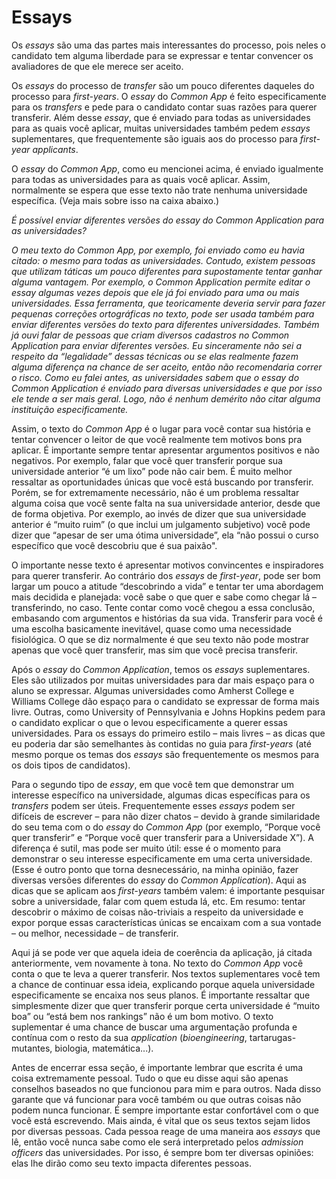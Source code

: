 # Essays

Os *essays* são uma das partes mais interessantes do processo, pois neles o candidato tem alguma liberdade para se expressar e tentar convencer os avaliadores de que ele merece ser aceito. 

Os *essays* do processo de *transfer* são um pouco diferentes daqueles do processo para *first-years*. O *essay* do *Common App* é feito especificamente para os *transfers* e pede para o candidato contar suas razões para querer transferir. Além desse *essay*, que é enviado para todas as universidades para as quais você aplicar, muitas universidades também pedem *essays* suplementares, que frequentemente são iguais aos do processo para *first-year applicants*. 

O *essay* do *Common App*, como eu mencionei acima, é enviado igualmente para todas as universidades para as quais você aplicar. Assim, normalmente se espera que esse texto não trate nenhuma universidade específica. (Veja mais sobre isso na caixa abaixo.)

<section class="doc">

<i></h3>É possível enviar diferentes versões do essay do Common Application para as universidades?</h3></i>

<p><i>O meu texto do Common App, por exemplo, foi enviado como eu havia citado: o mesmo para todas as universidades. Contudo, existem pessoas que utilizam táticas um pouco diferentes para supostamente tentar ganhar alguma vantagem. Por exemplo, o Common Application permite editar o essay algumas vezes depois que ele já foi enviado para uma ou mais universidades. Essa ferramenta, que teoricamente deveria servir para fazer pequenas correções ortográficas no texto, pode ser usada também para enviar diferentes versões do texto para diferentes universidades. Também já ouvi falar de pessoas que criam diversos cadastros no Common Application para enviar diferentes versões. Eu sinceramente não sei a respeito da “legalidade” dessas técnicas ou se elas realmente fazem alguma diferença na chance de ser aceito, então não recomendaria correr o risco. Como eu falei antes, as universidades sabem que o essay do Common Application é enviado para diversas universidades e que por isso ele tende a ser mais geral. Logo, não é nenhum demérito não citar alguma instituição especificamente.</i></p>

</section></i>
 
Assim, o texto do *Common App* é o lugar para você contar sua história e tentar convencer o leitor de que você realmente tem motivos bons pra aplicar. É importante sempre tentar apresentar argumentos positivos e não negativos. Por exemplo, falar que você quer transferir porque sua universidade anterior “é um lixo” pode não cair bem. É muito melhor ressaltar as oportunidades únicas que você está buscando por transferir. Porém, se for extremamente necessário, não é um problema ressaltar alguma coisa que você sente falta na sua universidade anterior, desde que de forma objetiva. Por exemplo, ao invés de dizer que sua universidade anterior é “muito ruim” (o que inclui um julgamento subjetivo) você pode dizer que “apesar de ser uma ótima universidade”, ela “não possui o curso específico que você descobriu que é sua paixão".

O importante nesse texto é apresentar motivos convincentes e inspiradores para querer transferir. Ao contrário dos *essays* de *first-year*, pode ser bom largar um pouco a atitude “descobrindo a vida” e tentar ter uma abordagem mais decidida e planejada: você sabe o que quer e sabe como chegar lá – transferindo, no caso. Tente contar como você chegou a essa conclusão, embasando com argumentos e histórias da sua vida. Transferir para você é uma escolha basicamente inevitável, quase como uma necessidade fisiológica. O que se diz normalmente é que seu texto não pode mostrar apenas que você quer transferir, mas sim que você precisa transferir.

Após o *essay* do *Common Application*, temos os *essays* suplementares. Eles são utilizados por muitas universidades para dar mais espaço para o aluno se expressar. Algumas universidades como Amherst College e Williams College dão espaço para o candidato se expressar de forma mais livre. Outras, como University of Pennsylvania e Johns Hopkins pedem para o candidato explicar o que o levou especificamente a querer essas universidades. Para os essays do primeiro estilo – mais livres – as dicas que eu poderia dar são semelhantes às contidas no guia para *first-years* (até mesmo porque os temas dos *essays* são frequentemente os mesmos para os dois tipos de candidatos). 

Para o segundo tipo de *essay*, em que você tem que demonstrar um interesse específico na universidade, algumas dicas específicas para os *transfers* podem ser úteis. Frequentemente esses *essays* podem ser difíceis de escrever – para não dizer chatos – devido à grande similaridade do seu tema com o do *essay* do *Common App* (por exemplo, “Porque você quer transferir” e “Porque você quer transferir para a Universidade X”). A diferença é sutil, mas pode ser muito útil: esse é o momento para demonstrar o seu interesse especificamente em uma certa universidade. (Esse é outro ponto que torna desnecessário, na minha opinião, fazer diversas versões diferentes do *essay* do *Common Application*). Aqui as dicas que se aplicam aos *first-years* também valem: é importante pesquisar sobre a universidade, falar com quem estuda lá, etc. Em resumo: tentar descobrir o máximo de coisas não-triviais a respeito da universidade e expor porque essas características únicas se encaixam com a sua vontade – ou melhor, necessidade – de transferir. 

Aqui já se pode ver que aquela ideia de coerência da aplicação, já citada anteriormente, vem novamente à tona. No texto do *Common App* você conta o que te leva a querer transferir. Nos textos suplementares você tem a chance de continuar essa ideia, explicando porque aquela universidade especificamente se encaixa nos seus planos. É importante ressaltar que simplesmente dizer que quer transferir porque certa universidade é “muito boa” ou “está bem nos rankings” não é um bom motivo. O texto suplementar é uma chance de buscar uma argumentação profunda e contínua com o resto da sua *application* (*bioengineering*, tartarugas-mutantes, biologia, matemática...).

Antes de encerrar essa seção, é importante lembrar que escrita é uma coisa extremamente pessoal. Tudo o que eu disse aqui são apenas conselhos baseados no que funcionou para mim e para outros. Nada disso garante que vá funcionar para você também ou que outras coisas não podem nunca funcionar. É sempre importante estar confortável com o que você está escrevendo. Mais ainda, é vital que os seus textos sejam lidos por diversas pessoas. Cada pessoa reage de uma maneira aos *essays* que lê, então você nunca sabe como ele será interpretado pelos *admission officers* das universidades. Por isso, é sempre bom ter diversas opiniões: elas lhe dirão como seu texto impacta diferentes pessoas.
